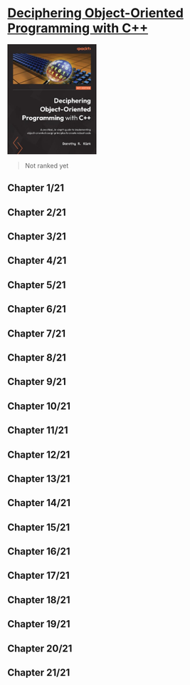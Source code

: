 # [Deciphering Object-Oriented Programming with C++](https://www.amazon.com/Deciphering-Object-Oriented-Programming-depth-object-oriented/dp/1804613908/ref=sr_1_1?keywords=Deciphering+Object-Oriented+Programming+with+C%2B%2B&qid=1669927688&s=books&sr=1-1)
<img alt="9781804613900" src="../covers/9781804613900.jpg" width="200"/>

> Not ranked yet

## Chapter 1/21
## Chapter 2/21
## Chapter 3/21
## Chapter 4/21
## Chapter 5/21
## Chapter 6/21
## Chapter 7/21
## Chapter 8/21
## Chapter 9/21
## Chapter 10/21
## Chapter 11/21
## Chapter 12/21
## Chapter 13/21
## Chapter 14/21
## Chapter 15/21
## Chapter 16/21
## Chapter 17/21
## Chapter 18/21
## Chapter 19/21
## Chapter 20/21
## Chapter 21/21
